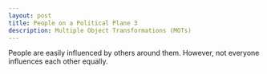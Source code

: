 ```yaml
---
layout: post
title: People on a Political Plane 3
description: Multiple Object Transformations (MOTs)
---
```


People are easily influenced by others around them. However, not everyone influences each other equally.
